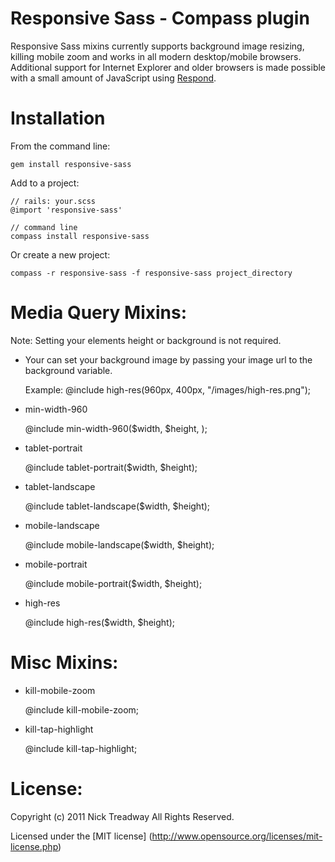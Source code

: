 Responsive Sass - Compass plugin
====================

Responsive Sass mixins currently supports background image resizing, killing mobile zoom and works in all modern desktop/mobile browsers. Additional support 
for Internet Explorer and older browsers is made possible with a small amount 
of JavaScript using [Respond](http://github.com/scottjehl/Respond).


Installation
============

From the command line:

    gem install responsive-sass

Add to a project:

    // rails: your.scss
    @import 'responsive-sass'

    // command line
    compass install responsive-sass
    
Or create a new project:

    compass -r responsive-sass -f responsive-sass project_directory

Media Query Mixins:
==================

Note: Setting your elements height or background is not required.

- Your can set your background image by passing your image url to the background variable. 
    
    Example: @include high-res(960px, 400px, "/images/high-res.png");

* min-width-960

    @include min-width-960($width, $height, );

* tablet-portrait

    @include tablet-portrait($width, $height);
   
* tablet-landscape

    @include tablet-landscape($width, $height);
       
* mobile-landscape

    @include mobile-landscape($width, $height);
   
* mobile-portrait

    @include mobile-portrait($width, $height);
   
* high-res

    @include high-res($width, $height);
   
Misc Mixins:
===========

* kill-mobile-zoom

    @include kill-mobile-zoom;
    
* kill-tap-highlight
    
    @include kill-tap-highlight;
    
License:
=======
Copyright (c) 2011 Nick Treadway
All Rights Reserved.

Licensed under the [MIT license] (http://www.opensource.org/licenses/mit-license.php)
